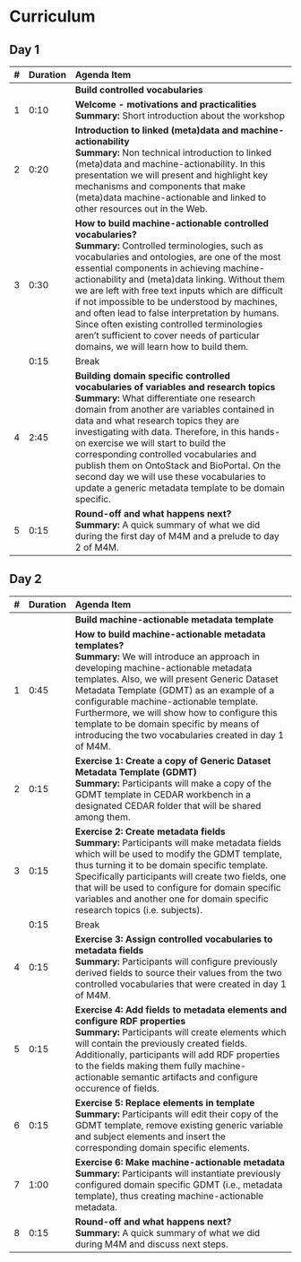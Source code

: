 # Curriculum

## Day 1
| #   | Duration   | Agenda Item                                                                                                            |
|:----|:-----------|:-----------------------------------------------------------------------------------------------------------------------|
|     |            | **Build controlled vocabularies**                                                                                      |
| 1   | 0:10       | **Welcome - motivations and practicalities**<br />**Summary:** Short introduction  about the workshop                  | 
| 2   | 0:20       | **Introduction to linked (meta)data and machine-actionability** <br />**Summary:** Non technical introduction to linked (meta)data and machine-actionability. In this presentation we will present and highlight key mechanisms and components that make (meta)data machine-actionable and linked to other resources out in the Web.|
| 3   | 0:30       | **How to build machine-actionable controlled vocabularies?** <br />**Summary:** Controlled terminologies, such as vocabularies and ontologies, are one of the most essential components in achieving machine-actionability and (meta)data linking. Without them we are left with free text inputs which are difficult if not impossible to be understood by machines, and often lead to false interpretation by humans. Since often existing controlled terminologies aren’t sufficient to cover needs of particular domains, we will learn how to build them.|
|     | 0:15       | Break |
| 4   | 2:45       | **Building domain specific controlled vocabularies of variables and research topics** <br />**Summary:** What differentiate one research domain from another are variables contained in data and what research topics they are investigating with data. Therefore, in this hands-on exercise we will start to build the corresponding controlled vocabularies and publish them on OntoStack and BioPortal. On the second day we will use these vocabularies to update a generic metadata template to be domain specific.|
| 5   | 0:15       | **Round-off and what happens next?** <br /> **Summary:** A quick summary of what we did during the first day of M4M and a prelude to day 2 of M4M.|


## Day 2
| #   | Duration   | Agenda Item                                                                                                            |
|:----|:-----------|:-----------------------------------------------------------------------------------------------------------------------|
|     |            | **Build machine-actionable metadata template**|
| 1   | 0:45       | **How to build machine-actionable metadata templates?** <br /> **Summary:** We will introduce an approach in developing machine-actionable metadata templates. Also, we will present Generic Dataset Metadata Template (GDMT) as an example of a configurable machine-actionable template. Furthermore, we will show how to configure this template to be domain specific by means of introducing the two vocabularies created in day 1 of M4M. |
| 2   | 0:15       | **Exercise 1: Create a copy of Generic Dataset Metadata Template (GDMT)** <br /> **Summary:** Participants will make a copy of the GDMT template in CEDAR workbench in a designated CEDAR folder that will be shared among them.|
| 3   | 0:15       | **Exercise 2: Create metadata fields** <br /> **Summary:** Participants will make metadata fields which will be used to modify the GDMT template, thus turning it to be domain specific template. Specifically participants will create two fields, one that will be used to configure for domain specific variables and another one for domain specific research topics (i.e. subjects). |
|     | 0:15       | Break|
| 4   | 0:15       | **Exercise 3: Assign controlled vocabularies to metadata fields** <br /> **Summary:** Participants will configure previously derived fields to source their values from the two controlled vocabularies that were created in day 1 of M4M.|
| 5   | 0:15       | **Exercise 4: Add fields to metadata elements and configure RDF properties** <br /> **Summary:** Participants will create elements which will contain the previously created fields. Additionally, participants will add RDF properties to the fields making them fully machine-actionable semantic artifacts and configure occurence of fields. |
| 6   | 0:15       | **Exercise 5: Replace elements in template** <br /> **Summary:** Participants will edit their copy of the GDMT template, remove existing generic variable and subject elements and insert the corresponding domain specific elements. |
| 7   | 1:00       | **Exercise 6: Make machine-actionable metadata** <br /> **Summary:** Participants will instantiate previously configured domain specific GDMT (i.e., metadata template), thus creating machine-actionable metadata. |
| 8   | 0:15       | **Round-off and what happens next?** <br /> **Summary:** A quick summary of what we did during M4M and discuss next steps. |

